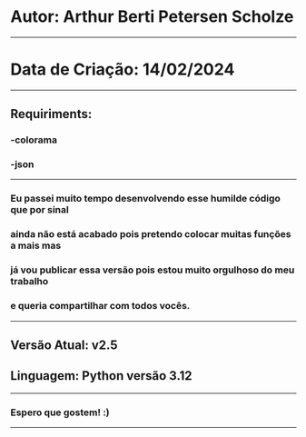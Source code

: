 # Autor: Arthur Berti Petersen Scholze
___________________________________________________________________________
# Data de Criação: 14/02/2024
___________________________________________________________________________
## Requiriments:
### -colorama
### -json
___________________________________________________________________________
### Eu passei muito tempo desenvolvendo esse humilde código que por sinal 
### ainda não está acabado pois pretendo colocar muitas funções a mais mas 
### já vou publicar essa versão pois estou muito orgulhoso do meu trabalho
### e queria compartilhar com todos vocês.
___________________________________________________________________________
## Versão Atual: v2.5
## Linguagem: Python versão 3.12
___________________________________________________________________________
### Espero que gostem! :)
___________________________________________________________________________
